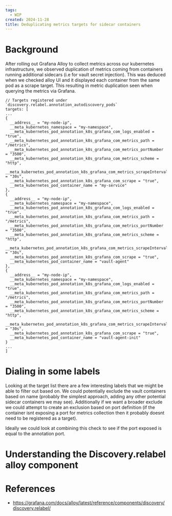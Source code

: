 ```yaml
---
tags:
  - WIP
created: 2024-11-28
title: Deduplicating metrics targets for sidecar containers
---
```


# Background

After rolling out Grafana Alloy to collect metrics across our kubernetes infrastructure, we observed duplication of metrics coming from containers running additional sidecars (i.e for vault secret injection). This was deduced when we checked alloy UI and it displayed each container from the same pod as a scrape target. This resulting in metric duplication seen when querying the metrics via Grafana.

```
// Targets registered under `discovery.relabel.annotation_autodiscovery_pods`
targets: [
...
{
  __address__ = "my-node-ip",
  __meta_kubernetes_namespace = "my-namespace",
  __meta_kubernetes_pod_annotation_k8s_grafana_com_logs_enabled = "true",
  __meta_kubernetes_pod_annotation_k8s_grafana_com_metrics_path = "/metrics",
  __meta_kubernetes_pod_annotation_k8s_grafana_com_metrics_portNumber = "3500", 
  __meta_kubernetes_pod_annotation_k8s_grafana_com_metrics_scheme = "http", 
  __meta_kubernetes_pod_annotation_k8s_grafana_com_metrics_scrapeInterval = "30s",
  __meta_kubernetes_pod_annotation_k8s_grafana_com_scrape = "true",
  __meta_kubernetes_pod_container_name = "my-service"
},
{
  __address__ = "my-node-ip",
  __meta_kubernetes_namespace = "my-namespace",
  __meta_kubernetes_pod_annotation_k8s_grafana_com_logs_enabled = "true",
  __meta_kubernetes_pod_annotation_k8s_grafana_com_metrics_path = "/metrics",
  __meta_kubernetes_pod_annotation_k8s_grafana_com_metrics_portNumber = "3500", 
  __meta_kubernetes_pod_annotation_k8s_grafana_com_metrics_scheme = "http", 
  __meta_kubernetes_pod_annotation_k8s_grafana_com_metrics_scrapeInterval = "30s",
  __meta_kubernetes_pod_annotation_k8s_grafana_com_scrape = "true",
  __meta_kubernetes_pod_container_name = "vault-agent"
},
{
  __address__ = "my-node-ip",
  __meta_kubernetes_namespace = "my-namespace",
  __meta_kubernetes_pod_annotation_k8s_grafana_com_logs_enabled = "true",
  __meta_kubernetes_pod_annotation_k8s_grafana_com_metrics_path = "/metrics",
  __meta_kubernetes_pod_annotation_k8s_grafana_com_metrics_portNumber = "3500", 
  __meta_kubernetes_pod_annotation_k8s_grafana_com_metrics_scheme = "http", 
  __meta_kubernetes_pod_annotation_k8s_grafana_com_metrics_scrapeInterval = "30s",
  __meta_kubernetes_pod_annotation_k8s_grafana_com_scrape = "true",
  __meta_kubernetes_pod_container_name = "vault-agent-init"
}
...
]
```

# Dialing in some labels

Looking at the target list there are a few interesting labels that we might be able to filter out based on. We could potentially exclude the vault containers based on name (probably the simplest approach, adding any other potential sidecar containers we may see). Additionally if we want a broader exclude we could attempt to create an exclusion based on port definition (if the container isnt exposing a port for metrics collection then it probably doesnt need to be registered as a target).

Ideally we could look at combining this check to see if the port exposed is equal to the annotation port.

# Understanding the Discovery.relabel alloy component


# References

- https://grafana.com/docs/alloy/latest/reference/components/discovery/discovery.relabel/
